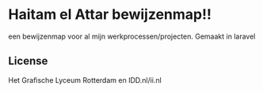 # Haitam el Attar bewijzenmap!!

een bewijzenmap voor al mijn werkprocessen/projecten.
Gemaakt in laravel


## License

Het Grafische Lyceum Rotterdam en IDD.nl/ii.nl
